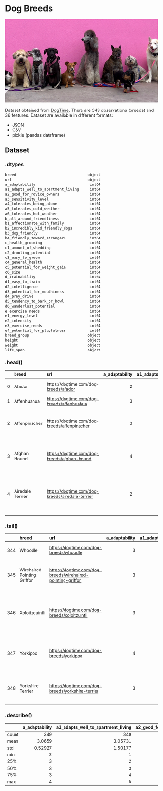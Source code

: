 # Dog Breeds

![](breeds.jpg)

Dataset obtained from [DogTime](https://dogtime.com/dog-breeds). There are 349 observations (breeds) and 36 features. Dataset are available in different formats:

- JSON
- CSV
- pickle (pandas dataframe)

## Dataset

### .dtypes

```
breed                                 object
url                                   object
a_adaptability                         int64
a1_adapts_well_to_apartment_living     int64
a2_good_for_novice_owners              int64
a3_sensitivity_level                   int64
a4_tolerates_being_alone               int64
a5_tolerates_cold_weather              int64
a6_tolerates_hot_weather               int64
b_all_around_friendliness              int64
b1_affectionate_with_family            int64
b2_incredibly_kid_friendly_dogs        int64
b3_dog_friendly                        int64
b4_friendly_toward_strangers           int64
c_health_grooming                      int64
c1_amount_of_shedding                  int64
c2_drooling_potential                  int64
c3_easy_to_groom                       int64
c4_general_health                      int64
c5_potential_for_weight_gain           int64
c6_size                                int64
d_trainability                         int64
d1_easy_to_train                       int64
d2_intelligence                        int64
d3_potential_for_mouthiness            int64
d4_prey_drive                          int64
d5_tendency_to_bark_or_howl            int64
d6_wanderlust_potential                int64
e_exercise_needs                       int64
e1_energy_level                        int64
e2_intensity                           int64
e3_exercise_needs                      int64
e4_potential_for_playfulness           int64
breed_group                           object
height                                object
weight                                object
life_span                             object
```

### .head()

|    | breed            | url                                             |   a_adaptability |   a1_adapts_well_to_apartment_living |   a2_good_for_novice_owners |   a3_sensitivity_level |   a4_tolerates_being_alone |   a5_tolerates_cold_weather |   a6_tolerates_hot_weather |   b_all_around_friendliness |   b1_affectionate_with_family |   b2_incredibly_kid_friendly_dogs |   b3_dog_friendly |   b4_friendly_toward_strangers |   c_health_grooming |   c1_amount_of_shedding |   c2_drooling_potential |   c3_easy_to_groom |   c4_general_health |   c5_potential_for_weight_gain |   c6_size |   d_trainability |   d1_easy_to_train |   d2_intelligence |   d3_potential_for_mouthiness |   d4_prey_drive |   d5_tendency_to_bark_or_howl |   d6_wanderlust_potential |   e_exercise_needs |   e1_energy_level |   e2_intensity |   e3_exercise_needs |   e4_potential_for_playfulness | breed_group      | height                                                     | weight          | life_span      |
|---:|:-----------------|:------------------------------------------------|-----------------:|-------------------------------------:|----------------------------:|-----------------------:|---------------------------:|----------------------------:|---------------------------:|----------------------------:|------------------------------:|----------------------------------:|------------------:|-------------------------------:|--------------------:|------------------------:|------------------------:|-------------------:|--------------------:|-------------------------------:|----------:|-----------------:|-------------------:|------------------:|------------------------------:|----------------:|------------------------------:|--------------------------:|-------------------:|------------------:|---------------:|--------------------:|-------------------------------:|:-----------------|:-----------------------------------------------------------|:----------------|:---------------|
|  0 | Afador           | https://dogtime.com/dog-breeds/afador           |                2 |                                    1 |                           1 |                      3 |                          3 |                           4 |                          2 |                           3 |                             4 |                                 2 |                 3 |                              1 |                   3 |                       4 |                       3 |                  2 |                   3 |                              4 |         4 |                4 |                  1 |                 5 |                             4 |               4 |                             4 |                         4 |                  4 |                 4 |              4 |                   4 |                              3 | Mixed Breed Dogs | 20 to 29 inches                                            | 50 to 75 pounds | 10 to 12 years |
|  1 | Affenhuahua      | https://dogtime.com/dog-breeds/affenhuahua      |                3 |                                    4 |                           4 |                      4 |                          1 |                           2 |                          3 |                           3 |                             4 |                                 3 |                 2 |                              2 |                   3 |                       2 |                       1 |                  4 |                   4 |                              5 |         1 |                3 |                  3 |                 3 |                             4 |               2 |                             4 |                         2 |                  3 |                 4 |              3 |                   3 |                              3 | Mixed Breed Dogs | 6 to 12 inches                                             | 4 to 12 pounds  | 13 to 18 years |
|  2 | Affenpinscher    | https://dogtime.com/dog-breeds/affenpinscher    |                3 |                                    5 |                           4 |                      3 |                          1 |                           3 |                          3 |                           3 |                             5 |                                 1 |                 4 |                              3 |                   2 |                       1 |                       1 |                  3 |                   4 |                              3 |         1 |                3 |                  2 |                 4 |                             4 |               3 |                             2 |                         2 |                  4 |                 4 |              3 |                   3 |                              4 | Companion Dogs   | 9 inches to 11 inches tall at the shoulder                 | 7 to 9 pounds   | 12 to 14 years |
|  3 | Afghan Hound     | https://dogtime.com/dog-breeds/afghan-hound     |                4 |                                    5 |                           3 |                      5 |                          2 |                           5 |                          5 |                           4 |                             5 |                                 5 |                 4 |                              2 |                   2 |                       4 |                       1 |                  1 |                   3 |                              1 |         4 |                3 |                  1 |                 4 |                             3 |               5 |                             2 |                         5 |                  4 |                 5 |              2 |                   4 |                              4 | Hound Dogs       | 2 feet to 2 feet, 4 inches tall at the shoulder            | 50 to 60 pounds | 10 to 12 years |
|  4 | Airedale Terrier | https://dogtime.com/dog-breeds/airedale-terrier |                2 |                                    1 |                           2 |                      3 |                          2 |                           3 |                          3 |                           4 |                             4 |                                 4 |                 4 |                              3 |                   3 |                       2 |                       1 |                  2 |                   3 |                              4 |         3 |                5 |                  4 |                 5 |                             5 |               5 |                             4 |                         4 |                  5 |                 5 |              3 |                   5 |                              5 | Terrier Dogs     | 1 foot, 9 inches to 1 foot, 11 inches tall at the shoulder | 40 to 65 pounds | 10 to 13 years |

### .tail()

|     | breed                       | url                                                        |   a_adaptability |   a1_adapts_well_to_apartment_living |   a2_good_for_novice_owners |   a3_sensitivity_level |   a4_tolerates_being_alone |   a5_tolerates_cold_weather |   a6_tolerates_hot_weather |   b_all_around_friendliness |   b1_affectionate_with_family |   b2_incredibly_kid_friendly_dogs |   b3_dog_friendly |   b4_friendly_toward_strangers |   c_health_grooming |   c1_amount_of_shedding |   c2_drooling_potential |   c3_easy_to_groom |   c4_general_health |   c5_potential_for_weight_gain |   c6_size |   d_trainability |   d1_easy_to_train |   d2_intelligence |   d3_potential_for_mouthiness |   d4_prey_drive |   d5_tendency_to_bark_or_howl |   d6_wanderlust_potential |   e_exercise_needs |   e1_energy_level |   e2_intensity |   e3_exercise_needs |   e4_potential_for_playfulness | breed_group      | height                                                     | weight          | life_span      |
|----:|:----------------------------|:-----------------------------------------------------------|-----------------:|-------------------------------------:|----------------------------:|-----------------------:|---------------------------:|----------------------------:|---------------------------:|----------------------------:|------------------------------:|----------------------------------:|------------------:|-------------------------------:|--------------------:|------------------------:|------------------------:|-------------------:|--------------------:|-------------------------------:|----------:|-----------------:|-------------------:|------------------:|------------------------------:|----------------:|------------------------------:|--------------------------:|-------------------:|------------------:|---------------:|--------------------:|-------------------------------:|:-----------------|:-----------------------------------------------------------|:----------------|:---------------|
| 344 | Whoodle                     | https://dogtime.com/dog-breeds/whoodle                     |                3 |                                    4 |                           1 |                      3 |                          1 |                           4 |                          2 |                           4 |                             4 |                                 4 |                 3 |                              4 |                   3 |                       2 |                       1 |                  3 |                   4 |                              2 |         3 |                2 |                  2 |                 4 |                             1 |               2 |                             1 |                         3 |                  4 |                 4 |              4 |                   4 |                              4 | Mixed Breed Dogs | 12 to 20 inches                                            | 20 to 45 pounds | 12 to 15 years |
| 345 | Wirehaired Pointing Griffon | https://dogtime.com/dog-breeds/wirehaired-pointing-griffon |                3 |                                    1 |                           3 |                      4 |                          1 |                           4 |                          3 |                           5 |                             5 |                                 5 |                 4 |                              5 |                   3 |                       1 |                       1 |                  3 |                   4 |                              3 |         3 |                4 |                  5 |                 5 |                             3 |               4 |                             4 |                         4 |                  4 |                 5 |              3 |                   4 |                              5 | Sporting Dogs    | 1 foot, 8 inches to 2 feet tall at the shoulder            | 50 to 60 pounds | 10 to 14 years |
| 346 | Xoloitzcuintli              | https://dogtime.com/dog-breeds/xoloitzuintli               |                3 |                                    5 |                           1 |                      5 |                          1 |                           3 |                          3 |                           3 |                             5 |                                 3 |                 2 |                              1 |                   4 |                       5 |                       1 |                  5 |                   5 |                              3 |         3 |                4 |                  3 |                 5 |                             3 |               5 |                             5 |                         5 |                  3 |                 3 |              3 |                   3 |                              3 | Companion Dogs   | 1 foot, 6 inches to 1 foot, 11 inches tall at the shoulder | 10 to 50 pounds | 14 to 20 years |
| 347 | Yorkipoo                    | https://dogtime.com/dog-breeds/yorkipoo                    |                4 |                                    5 |                           5 |                      4 |                          3 |                           2 |                          3 |                           4 |                             5 |                                 4 |                 3 |                              2 |                   2 |                       1 |                       1 |                  4 |                   3 |                              2 |         1 |                4 |                  4 |                 4 |                             3 |               3 |                             5 |                         2 |                  4 |                 5 |              3 |                   3 |                              4 | Hybrid Dogs      | 7 inches to 1 foot, 3 inches tall at the shoulder          | 3 to 14 pounds  | 10 to 15 years |
| 348 | Yorkshire Terrier           | https://dogtime.com/dog-breeds/yorkshire-terrier           |                3 |                                    5 |                           4 |                      5 |                          2 |                           2 |                          2 |                           3 |                             4 |                                 2 |                 3 |                              2 |                   2 |                       2 |                       1 |                  1 |                   4 |                              2 |         1 |                3 |                  3 |                 3 |                             2 |               2 |                             3 |                         3 |                  5 |                 5 |              4 |                   4 |                              5 | Companion Dogs   | 8 inches to 9 inches tall at the shoulder                  | 4 to 6 pounds   | 12 to 15 years |

### .describe()

|       |   a_adaptability |   a1_adapts_well_to_apartment_living |   a2_good_for_novice_owners |   a3_sensitivity_level |   a4_tolerates_being_alone |   a5_tolerates_cold_weather |   a6_tolerates_hot_weather |   b_all_around_friendliness |   b1_affectionate_with_family |   b2_incredibly_kid_friendly_dogs |   b3_dog_friendly |   b4_friendly_toward_strangers |   c_health_grooming |   c1_amount_of_shedding |   c2_drooling_potential |   c3_easy_to_groom |   c4_general_health |   c5_potential_for_weight_gain |   c6_size |   d_trainability |   d1_easy_to_train |   d2_intelligence |   d3_potential_for_mouthiness |   d4_prey_drive |   d5_tendency_to_bark_or_howl |   d6_wanderlust_potential |   e_exercise_needs |   e1_energy_level |   e2_intensity |   e3_exercise_needs |   e4_potential_for_playfulness |
|:------|-----------------:|-------------------------------------:|----------------------------:|-----------------------:|---------------------------:|----------------------------:|---------------------------:|----------------------------:|------------------------------:|----------------------------------:|------------------:|-------------------------------:|--------------------:|------------------------:|------------------------:|-------------------:|--------------------:|-------------------------------:|----------:|-----------------:|-------------------:|------------------:|------------------------------:|----------------:|------------------------------:|--------------------------:|-------------------:|------------------:|---------------:|--------------------:|-------------------------------:|
| count |        349       |                            349       |                   349       |             349        |                 349        |                   349       |                 349        |                  349        |                     349       |                         349       |         349       |                      349       |          349        |               349       |               349       |          349       |          349        |                     349        | 349       |       349        |          349       |        349        |                    349        |       349       |                     349       |                 349       |         349        |        349        |      349       |          349        |                     349        |
| mean  |          3.0659  |                              3.05731 |                     2.88252 |               3.74212  |                   2.04585  |                     3.23782 |                   2.98567  |                    4.01719  |                       4.64183 |                           4.08596 |           3.4957  |                        3.33524 |            3.03725  |                 3       |                 1.7765  |            3.3553  |            3.47851  |                       3.34957  |   2.87106 |         3.45559  |            3.48711 |          4.07736  |                      3.06304  |         3.4212  |                       3.07736 |                   3.20917 |           4.06017  |          4.09169  |        3.29799 |            3.98854  |                       4.3467   |
| std   |          0.52927 |                              1.50177 |                     1.17955 |               0.842122 |                   0.921123 |                     1.16617 |                   0.901672 |                    0.765448 |                       0.57792 |                           0.97294 |           1.10021 |                        1.11646 |            0.593344 |                 1.22709 |                 1.10974 |            1.29759 |            0.927066 |                       0.918132 |   1.14621 |         0.617191 |            1.08171 |          0.721013 |                      0.968785 |         1.15107 |                       1.14082 |                   1.20551 |           0.765147 |          0.882567 |        1.01002 |            0.958858 |                       0.756293 |
| min   |          2       |                              1       |                     1       |               2        |                   1        |                     1       |                   1        |                    1        |                       2       |                           1       |           1       |                        1       |            2        |                 1       |                 1       |            1       |            1        |                       1        |   1       |         2        |            1       |          1        |                      1        |         1       |                       1       |                   1       |           2        |          2        |        1       |            1        |                       1        |
| 25%   |          3       |                              2       |                     2       |               3        |                   1        |                     2       |                   2        |                    4        |                       4       |                           4       |           3       |                        3       |            3        |                 2       |                 1       |            2       |            3        |                       3        |   2       |         3        |            3       |          4        |                      2        |         3       |                       2       |                   2       |           4        |          4        |        3       |            3        |                       4        |
| 50%   |          3       |                              3       |                     3       |               4        |                   2        |                     3       |                   3        |                    4        |                       5       |                           4       |           4       |                        3       |            3        |                 3       |                 1       |            3       |            4        |                       3        |   3       |         3        |            4       |          4        |                      3        |         3       |                       3       |                   3       |           4        |          4        |        3       |            4        |                       4        |
| 75%   |          3       |                              4       |                     4       |               4        |                   3        |                     4       |                   4        |                    5        |                       5       |                           5       |           4       |                        4       |            3        |                 4       |                 2       |            4       |            4        |                       4        |   4       |         4        |            4       |          5        |                      4        |         4       |                       4       |                   4       |           5        |          5        |        4       |            5        |                       5        |
| max   |          4       |                              5       |                     5       |               5        |                   5        |                     5       |                   5        |                    5        |                       5       |                           5       |           5       |                        5       |            5        |                 5       |                 5       |            5       |            5        |                       5        |   5       |         5        |            5       |          5        |                      5        |         5       |                       5       |                   5       |           5        |          5        |        5       |            5        |                       5        |